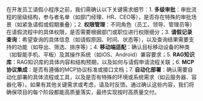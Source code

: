在开发员工请假小程序之前，我们需确认以下关键需求细节：1. **多级审批**：审批流程的层级结构，参与者名单（如部门经理、HR、CEO等），是否存在特殊的审批场景（如紧急请假或假期重叠）；2. **权限管理**：不同角色（员工、领导、管理员等）在请假流程中的具体权限，是否需要根据部门或职位进行权限细分；3. **请假记录查询**：希望查询的具体信息（如请假原因、时间、状态等），以及查询结果需要支持的功能（如导出、筛选、排序等）；4. **移动端适配**：确认目标移动设备的种类（如智能手机、平板）及其操作系统（如iOS、Android）兼容要求；5. **RAG知识库**：RAG知识库的具体内容和结构预期，以及如何与请假申请流程关联；6. **MCP协议集成**：是否有遵循的MCP协议标准或接口文档；7. **自动化部署**：确认需要自动化部署的具体流程或工具，以及是否有特殊的环境或系统需求（如云服务器、容器化等）。如果有其他关键需求或考虑，请及时反馈。通过确认这些内容，我们将确保项目的每个阶段都能高质量落实，最终实现按时高质量交付。
